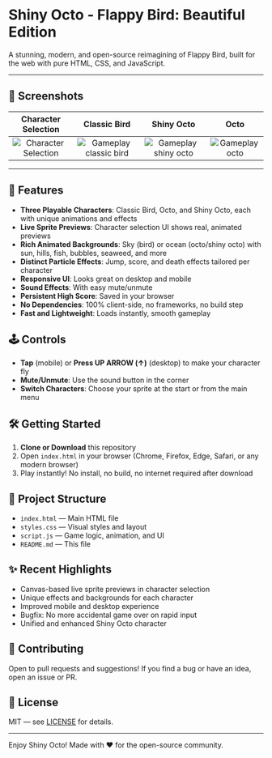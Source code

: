 # Shiny Octo - Flappy Bird: Beautiful Edition

A stunning, modern, and open-source reimagining of Flappy Bird, built for the web with pure HTML, CSS, and JavaScript.

---

## 📸 Screenshots

| Character Selection | Classic Bird | Shiny Octo | Octo |
|:------------------:|:------------:|:----------:|:-----:|
| ![Character Selection](https://hc-cdn.hel1.your-objectstorage.com/s/v3/b8f52be6d9ef5fdf5d601999d7d0635197213cc6_image.png) | ![Gameplay classic bird](https://hc-cdn.hel1.your-objectstorage.com/s/v3/c9a750e7b8fc4a70ce9680b4430b5759429770ce_image.png) | ![Gameplay shiny octo](https://hc-cdn.hel1.your-objectstorage.com/s/v3/cd90f036b9db005472c411fd990751039ca431bb_image.png) | ![Gameplay octo](https://hc-cdn.hel1.your-objectstorage.com/s/v3/8d6db324178778e22e18e71284ab85817823bdcb_image.png) |

---

## 🚀 Features
- **Three Playable Characters**: Classic Bird, Octo, and Shiny Octo, each with unique animations and effects
- **Live Sprite Previews**: Character selection UI shows real, animated previews
- **Rich Animated Backgrounds**: Sky (bird) or ocean (octo/shiny octo) with sun, hills, fish, bubbles, seaweed, and more
- **Distinct Particle Effects**: Jump, score, and death effects tailored per character
- **Responsive UI**: Looks great on desktop and mobile
- **Sound Effects**: With easy mute/unmute
- **Persistent High Score**: Saved in your browser
- **No Dependencies**: 100% client-side, no frameworks, no build step
- **Fast and Lightweight**: Loads instantly, smooth gameplay

## 🕹️ Controls
- **Tap** (mobile) or **Press UP ARROW (↑)** (desktop) to make your character fly
- **Mute/Unmute**: Use the sound button in the corner
- **Switch Characters**: Choose your sprite at the start or from the main menu

## 🛠️ Getting Started
1. **Clone or Download** this repository
2. Open `index.html` in your browser (Chrome, Firefox, Edge, Safari, or any modern browser)
3. Play instantly! No install, no build, no internet required after download

## 📁 Project Structure
- `index.html` — Main HTML file
- `styles.css` — Visual styles and layout
- `script.js` — Game logic, animation, and UI
- `README.md` — This file

## ✨ Recent Highlights
- Canvas-based live sprite previews in character selection
- Unique effects and backgrounds for each character
- Improved mobile and desktop experience
- Bugfix: No more accidental game over on rapid input
- Unified and enhanced Shiny Octo character

## 🤝 Contributing
Open to pull requests and suggestions! If you find a bug or have an idea, open an issue or PR.

## 📜 License
MIT — see [LICENSE](LICENSE) for details.

---

Enjoy Shiny Octo! Made with ❤️ for the open-source community.